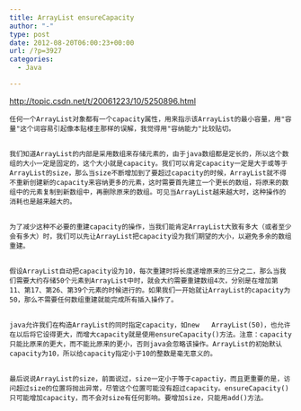 ```yaml
---
title: ArrayList ensureCapacity
author: "-"
type: post
date: 2012-08-20T06:00:23+00:00
url: /?p=3927
categories:
  - Java

---
```

http://topic.csdn.net/t/20061223/10/5250896.html
  
    任何一个ArrayList对象都有一个capacity属性，用来指示该ArrayList的最小容量，用"容量"这个词容易引起像本贴楼主那样的误解，我觉得用"容纳能力"比较贴切。
  
  
    我们知道ArrayList的内部是采用数组来存储元素的，由于java数组都是定长的，所以这个数组的大小一定是固定的，这个大小就是capacity。我们可以肯定capacity一定是大于或等于ArrayList的size，那么当size不断增加到了要超过capacity的时候，ArrayList就不得不重新创建新的capacity来容纳更多的元素，这时需要首先建立一个更长的数组，将原来的数组中的元素复制到新数组中，再删除原来的数组。可见当ArrayList越来越大时，这种操作的消耗也是越来越大的。
  
  
    为了减少这种不必要的重建capacity的操作，当我们能肯定ArrayList大致有多大（或者至少会有多大）时，我们可以先让ArrayList把capacity设为我们期望的大小，以避免多余的数组重建。
  
  
    假设ArrayList自动把capacity设为10，每次重建时将长度递增原来的三分之二，那么当我们需要大约存储50个元素到ArrayList中时，就会大约需要重建数组4次，分别是在增加第11、第17、第26、第39个元素的时候进行的。如果我们一开始就让ArrayList的capacity为50，那么不需要任何数组重建就能完成所有插入操作了。
  
  
    java允许我们在构造ArrayList的同时指定capacity，如new   ArrayList(50)，也允许在以后将它设得更大，而增大capacity就是使用ensureCapacity()方法。注意：capacity只能比原来的更大，而不能比原来的更小，否则java会忽略该操作。ArrayList的初始默认capacity为10，所以给capacity指定小于10的整数是毫无意义的。
  
  
    最后说说ArrayList的size，前面说过，size一定小于等于capactiy，而且更重要的是，访问超过size的位置将抛出异常，尽管这个位置可能没有超过capacity。ensureCapacity()只可能增加capacity，而不会对size有任何影响。要增加size，只能用add()方法。
  
